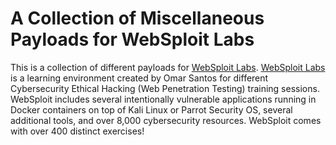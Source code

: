 # A Collection of Miscellaneous Payloads for WebSploit Labs
This is a collection of different payloads for [WebSploit Labs](https://websploit.org/). [WebSploit Labs](https://websploit.org/) is a learning environment created by Omar Santos for different Cybersecurity Ethical Hacking (Web Penetration Testing) training sessions. WebSploit includes several intentionally vulnerable applications running in Docker containers on top of Kali Linux or Parrot Security OS, several additional tools, and over 8,000 cybersecurity resources. WebSploit comes with over 400 distinct exercises!


